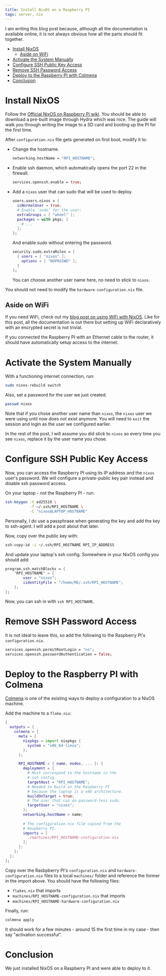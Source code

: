 ```yaml
---
title: Install NixOS on a Raspberry PI
tags: server, nix
---
```


I am writing this blog post because, although all the documentation is available online, it is not
always obvious how all the parts should fit together.

<!--toc:start-->
- [Install NixOS](#install-nixos)
  - [Aside on WiFi](#aside-on-wifi)
- [Activate the System Manually](#activate-the-system-manually)
- [Configure SSH Public Key Access](#configure-ssh-public-key-access)
- [Remove SSH Password Access](#remove-ssh-password-access)
- [Deploy to the Raspberry PI with Colmena](#deploy-to-the-raspberry-pi-with-colmena)
- [Conclusion](#conclusion)
<!--toc:end-->

# Install NixOS

Follow the [Official NixOS on Raspberry Pi wiki](https://nixos.wiki/wiki/NixOS_on_ARM/Raspberry_Pi).
You should be able to download a pre-built image through Hydra which was nice. The guide will walk
you through writing the image to a SD card and booting up the PI for the first time.

After `configuration.nix` file gets generated on first boot, modify it to:

- Change the hostname.
  ```nix
  networking.hostName = "RPI_HOSTNAME";
  ```
- Enable ssh daemon, which automatically opens the port 22 in the firewall.
  ```nix
  services.openssh.enable = true;
  ```
- Add a `nixos` user that can sudo that will be used to deploy.
  ```nix
  users.users.nixos = {
    isNormalUser = true;
    # Enable ‘sudo’ for the user:
    extraGroups = [ "wheel" ];
    packages = with pkgs; [
      # ...
    ];
  };
  ```
  And enable sudo without entering the password.
  ```nix
  security.sudo.extraRules = [
    { users = [ "nixos" ];
      options = [ "NOPASSWD" ];
    }
  ];
  ```
  You can choose another user name here, no need to stick to `nixos`.

You should not need to modify the `hardware-configuration.nix` file.

## Aside on WiFi

If you need WiFi, check out my [blog post on using WiFi with
NixOS](./2023-05-15-declarative-wi-fi-with-encrypted-secret-on-nix-os.html). Like for this post, all
the documentation is out there but setting up WiFi declaratively with an encrypted secret is not
trivial.

If you connected the Raspberry PI with an Ethernet cable to the router, it should have automatically
setup access to the internet.

# Activate the System Manually

With a functioning internet connection, run:
```bash
sudo nixos-rebuild switch
```

Also, set a password for the user we just created.
```bash
passwd nixos
```

Note that if you chose another user name than `nixos`, the `nixos` user we were using until now does
not exist anymore. You will need to `exit` the session and login as the user we configured earlier.

In the rest of the post, I will assume you did stick to `nixos` so every time you see `nixos`,
replace it by the user name you chose.

# Configure SSH Public Key Access

Now, you can access the Raspberry PI using its IP address and the `nixos` user's password. We will
configure a private-public key pair instead and disable ssh password access.

On your laptop - not the Raspberry PI - run:

```bash
ssh-keygen -t ed25519 \
           -f ~/.ssh/RPI_HOSTNAME \
           -C "nixos@LAPTOP_HOSTNAME"
```

Personally, I do use a passphrase when generating the key and add the key to ssh-agent. I will add a
post about that later.

Now, copy over the public key with:

```bash
ssh-copy-id -i ~/.ssh/RPI_HOSTNAME RPI_IP_ADDRESS
```

And update your laptop's ssh config. Somewhere in your NixOS config you should add:

```nix
program.ssh.matchBlocks = {
    "RPI_HOSTNAME" = {
        user = "nixos";
        iidentityFile = "/home/ME/.ssh/RPI_HOSTNAME";
    };
};
```

Now, you can ssh in with `ssh RPI_HOSTNAME`.

# Remove SSH Password Access

It is not ideal to leave this, so add the following to the Raspberry PI's `configuration.nix`.

```nix
services.openssh.permitRootLogin = "no";
services.openssh.passwordAuthentication = false;
```

# Deploy to the Raspberry PI with Colmena

[Colmena](https://github.com/zhaofengli/colmena) is one of the existing ways to deploy a
configuration to a NixOS machine.

Add the machine to a `flake.nix`:

```nix
{
  outputs = {
    colmena = {
      meta = {
        nixpkgs = import nixpkgs {
          system = "x86_64-linux";
        };
      };

      RPI_HOSTNAME = { name, nodes, ... }: {
        deployment = {
          # Must correspond to the hostname in the
          # ssh config.
          targetHost = "RPI_HOSTNAME";
          # Needed to build on the Raspberry PI
          # because the laptop is a x86 architecture.
          buildOnTarget = true;
          # The user that can do password-less sudo.
          targetUser = "nixos";
        };
        networking.hostName = name;
      
        # The configuration.nix file copied from the
        # Raspberry PI.
        imports = [
          ./machines/RPI_HOSTNAME-configuration.nix
        ];
      };
    };
  };
};
```

Copy over the Rasbpberry PI's `configuration.nix` and `hardware-configuration.nix` files to a local
`machines/` folder and reference the former in the import above. You should have the following
files:

- `flakes.nix` that imports
- `machines/RPI_HOSTNAME-configuration.nix` that imports
- `machines/RPI_HOSTNAME-hardware-configuration.nix`

Finally, run:

```bash
colmena apply
```

It should work for a few minutes - around 15 the first time in my case - then say "activation
successful".

# Conclusion

We just installed NixOS on a Raspberry PI and were able to deploy to it.
